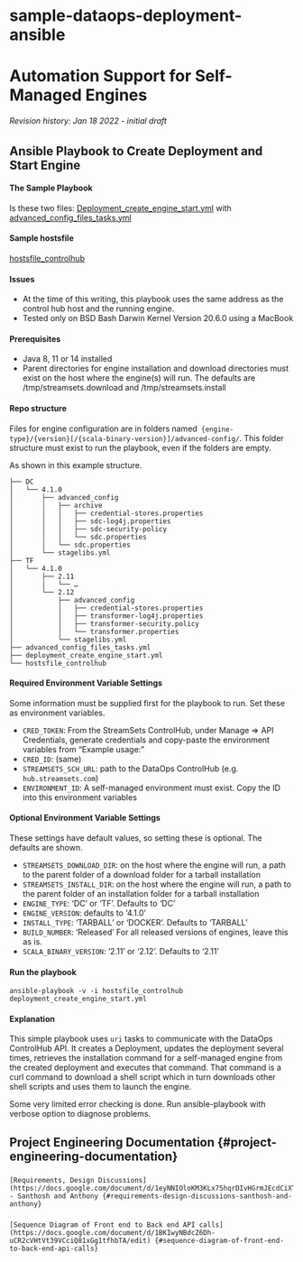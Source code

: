 

<!-----

Conversion notes:

* Docs to Markdown version 1.0β33
* Wed Jan 19 2022 08:56:50 GMT-0800 (PST)
* Source doc: Automation Support for Self Managed Engines
----->


# sample-dataops-deployment-ansible
# Automation Support for Self-Managed Engines


###### Revision history: Jan 18 2022 - initial draft



## Ansible Playbook to **Create Deployment and Start Engine**

#### The Sample Playbook

Is these two files: [Deployment_create_engine_start.yml](https://github.com/streamsets/sample-dataops-deployment-ansible/blob/main/deployment_create_engine_start.yml) with [advanced_config_files_tasks.yml](https://github.com/streamsets/sample-dataops-deployment-ansible/blob/main/advanced_config_files_tasks.yml)


#### Sample hostsfile

[hostsfile_controlhub](https://github.com/streamsets/sample-dataops-deployment-ansible/blob/main/hostsfile_controlhub)


#### Issues



* At the time of this writing, this playbook uses the same address as the control hub host and the running engine.
* Tested only on BSD Bash Darwin Kernel Version 20.6.0 using a MacBook 


#### Prerequisites



* Java 8, 11 or 14 installed
* Parent directories for engine installation and download directories must exist on the host where the engine(s) will run. The defaults are /tmp/streamsets.download and /tmp/streamsets.install


#### Repo structure

Files for engine configuration are in folders named` {engine-type}/{version}[/{scala-binary-version}]/advanced-config/`. This folder structure must exist to run the playbook, even if the folders are empty.

As shown in this example structure.


```
├── DC
│   └── 4.1.0
│       ├── advanced_config
│       │   ├── archive
│       │   │   ├── credential-stores.properties
│       │   │   ├── sdc-log4j.properties
│       │   │   ├── sdc-security-policy
│       │   │   └── sdc.properties
│       │   └── sdc.properties
│       └── stagelibs.yml
├── TF
│   └── 4.1.0
│       ├── 2.11
│       |   └── …
│       └── 2.12
│           ├── advanced_config
│           │   ├── credential-stores.properties
│           │   ├── transformer-log4j.properties
│           │   ├── transformer-security.policy
│           │   └── transformer.properties
│           └── stagelibs.yml
├── advanced_config_files_tasks.yml
├── deployment_create_engine_start.yml
└── hostsfile_controlhub
```



#### Required Environment Variable Settings

Some information must be supplied first for the playbook to run. Set these as environment variables.



* `CRED_TOKEN`: From the StreamSets ControlHub, under Manage => API Credentials, generate credentials and copy-paste the environment variables from “Example usage:”
* `CRED_ID`: (same)
* `STREAMSETS_SCH_URL`: path to the DataOps ControlHub (e.g. `hub.streamsets.com`)
* `ENVIRONMENT_ID`: A self-managed environment must exist. Copy the ID into this environment variables


#### Optional Environment Variable Settings

These settings have default values, so setting these is optional. The defaults are shown.



* `STREAMSETS_DOWNLOAD_DIR`: on the host where the engine will run, a path to the parent folder of a download folder for a tarball installation
* `STREAMSETS_INSTALL_DIR`: on the host where the engine will run, a path to the parent folder of an installation folder for a tarball installation
* `ENGINE_TYPE`: ‘DC’ or ‘TF’. Defaults to ‘DC’
* `ENGINE_VERSION`: defaults to ‘4.1.0’
* `INSTALL_TYPE`: ‘TARBALL’ or ‘DOCKER’. Defaults to ‘TARBALL’
* `BUILD_NUMBER`: ‘Released’  For all released versions of engines, leave this as is.
* `SCALA_BINARY_VERSION`: ‘2.11’ or ‘2.12’. Defaults to ‘2.11’


#### Run the playbook


```
ansible-playbook -v -i hostsfile_controlhub deployment_create_engine_start.yml
```



#### Explanation

This simple playbook uses `uri` tasks to communicate with the DataOps ControlHub API. It creates a Deployment, updates the deployment several times, retrieves the installation command for a self-managed engine from the created deployment and executes that command. That command is a curl command to download a shell script which in turn downloads other shell scripts and uses them to launch the engine.

Some very limited error checking is done. Run ansible-playbook with verbose option to diagnose problems.


## Project Engineering Documentation {#project-engineering-documentation}


### 
    [Requirements, Design Discussions](https://docs.google.com/document/d/1eyNNIOloKM3KLx75hqrDIvHGrmJEcdCiXTdcNE62hRI/edit#heading=h.q1h504b0bzt3) - Santhosh and Anthony {#requirements-design-discussions-santhosh-and-anthony}


### 
    [Sequence Diagram of Front end to Back end API calls](https://docs.google.com/document/d/1BKIwyNBdcZ6Dh-uCR2cVHtVt39VCciQ81xGg1tfhbTA/edit) {#sequence-diagram-of-front-end-to-back-end-api-calls}
